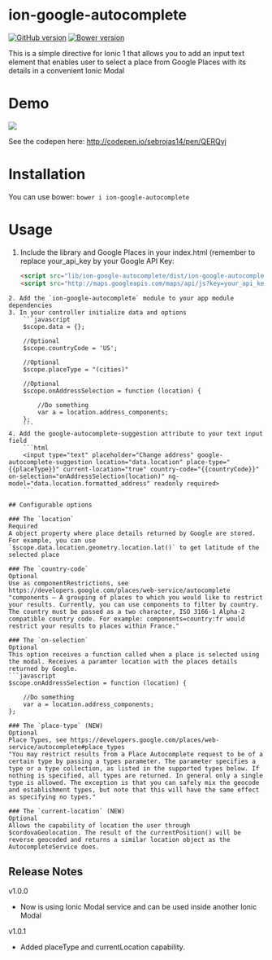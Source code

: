 ion-google-autocomplete
================
[![GitHub version](https://badge.fury.io/gh/Hobbule%2Fion-google-autocomplete.svg)](https://badge.fury.io/gh/Hobbule%2Fion-google-autocomplete)
[![Bower version](https://badge.fury.io/bo/ion-google-autocomplete.svg)](https://badge.fury.io/bo/ion-google-autocomplete.svg)

This is a simple directive for Ionic 1 that allows you to add an input text element that enables user to select a place from Google Places with its details in a convenient Ionic Modal

# Demo
<img src="https://s3.amazonaws.com/ionic-marketplace/ion-google-autocomplete/screenshot_4.gif" />

See the codepen here: http://codepen.io/sebrojas14/pen/QERQyj

# Installation
You can use bower:
`bower i ion-google-autocomplete`

# Usage
1. Include the library and Google Places in your index.html (remember to replace your_api_key by your Google API Key:
    ```html
    <script src="lib/ion-google-autocomplete/dist/ion-google-autocomplete.js"></script>
    <script src="http://maps.googleapis.com/maps/api/js?key=your_api_key&libraries=places,geocoder"></script>
```
2. Add the `ion-google-autocomplete` module to your app module dependencies
3. In your controller initialize data and options
    ```javascript
    $scope.data = {};
    
    //Optional
    $scope.countryCode = 'US';
    
    //Optional
    $scope.placeType = "(cities)"
    
    //Optional
    $scope.onAddressSelection = function (location) {
    
        //Do something
        var a = location.address_components;
    };
    ```
4. Add the google-autocomplete-suggestion attribute to your text input field
    ```html
    <input type="text" placeholder="Change address" google-autocomplete-suggestion location="data.location" place-type="{{placeType}}" current-location="true" country-code="{{countryCode}}" on-selection="onAddressSelection(location)" ng-model="data.location.formatted_address" readonly required>
    ```

## Configurable options

### The `location`
Required
A object property where place details returned by Google are stored. For example, you can use `$scope.data.location.geometry.location.lat()` to get latitude of the selected place

### The `country-code`
Optional
Use as componentRestrictions, see https://developers.google.com/places/web-service/autocomplete
"components — A grouping of places to which you would like to restrict your results. Currently, you can use components to filter by country. The country must be passed as a two character, ISO 3166-1 Alpha-2 compatible country code. For example: components=country:fr would restrict your results to places within France."

### The `on-selection`
Optional
This option receives a function called when a place is selected using the modal. Receives a paramter location with the places details returned by Google.
```javascript
$scope.onAddressSelection = function (location) {

    //Do something
    var a = location.address_components;
};

### The `place-type` (NEW)
Optional
Place Types, see https://developers.google.com/places/web-service/autocomplete#place_types
"You may restrict results from a Place Autocomplete request to be of a certain type by passing a types parameter. The parameter specifies a type or a type collection, as listed in the supported types below. If nothing is specified, all types are returned. In general only a single type is allowed. The exception is that you can safely mix the geocode and establishment types, but note that this will have the same effect as specifying no types."

### The `current-location` (NEW)
Optional
Allows the capability of location the user through $cordovaGeolocation. The result of the currentPosition() will be reverse geocoded and returns a similar location object as the AutocompleteService does.
```

## Release Notes

v1.0.0
- Now is using Ionic Modal service and can be used inside another Ionic Modal

v1.0.1
- Added placeType and currentLocation capability.

